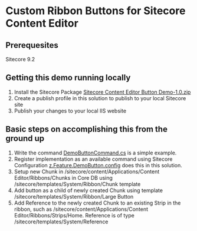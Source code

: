 # Custom Ribbon Buttons for Sitecore Content Editor

## Prerequesites
Sitecore 9.2

## Getting this demo running locally
1. Install the Sitecore Package [Sitecore Content Editor Button Demo-1.0.zip](https://github.com/philbo87/SitecoreContentEditorButtonDemo/blob/master/Sitecore%20Content%20Editor%20Button%20Demo-1.0.zip)
1. Create a publish profile in this solution to publish to your local Sitecore site
1. Publish your changes to your local IIS website

## Basic steps on accomplishing this from the ground up
1. Write the command [DemoButtonCommand.cs](https://github.com/philbo87/SitecoreContentEditorButtonDemo/blob/master/Feature.DemoButton/Commands/DemoButtonCommand.cs) is a simple example.
1. Register implementation as an available command using Sitecore Configuration [z.Feature.DemoButton.config](https://github.com/philbo87/SitecoreContentEditorButtonDemo/blob/master/Feature.DemoButton/App_Config/Include/z.Feature.DemoButton.config) does this in this solution.
1. Setup new Chunk in /sitecore/content/Applications/Content Editor/Ribbons/Chunks in Core DB using /sitecore/templates/System/Ribbon/Chunk template
1. Add button as a child of newly created Chunk using template /sitecore/templates/System/Ribbon/Large Button 
1. Add Reference to the newly created Chunk to an existing Strip in the ribbon, such as /sitecore/content/Applications/Content Editor/Ribbons/Strips/Home. Reference is of type /sitecore/templates/System/Reference 